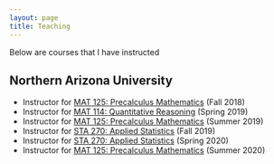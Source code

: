 ```yaml
---
layout: page
title: Teaching
---
```

Below are courses that I have instructed

## Northern Arizona University

- Instructor for [MAT 125: Precalculus Mathematics](https://nau.edu/math/mat-125/) (Fall 2018)
- Instructor for [MAT 114: Quantitative Reasoning](https://nau.edu/math/mat-114/) (Spring 2019)
- Instructor for [MAT 125: Precalculus Mathematics](https://nau.edu/math/mat-125/) (Summer 2019)
- Instructor for [STA 270: Applied Statistics](https://catalog.nau.edu/Courses/course?courseId=008088&catalogYear=1819) (Fall 2019)
- Instructor for [STA 270: Applied Statistics](https://catalog.nau.edu/Courses/course?courseId=008088&catalogYear=1819) (Spring 2020)
- Instructor for [MAT 125: Precalculus Mathematics](https://nau.edu/math/mat-125/) (Summer 2020)
